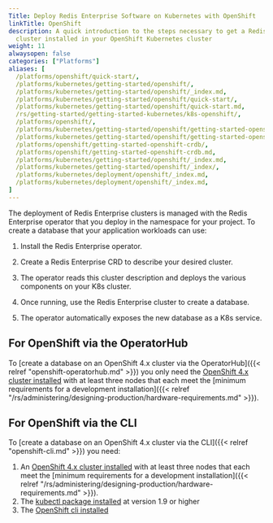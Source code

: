 ```yaml
---
Title: Deploy Redis Enterprise Software on Kubernetes with OpenShift
linkTitle: OpenShift
description: A quick introduction to the steps necessary to get a Redis Enterprise
  cluster installed in your OpenShift Kubernetes cluster
weight: 11
alwaysopen: false
categories: ["Platforms"]
aliases: [
  /platforms/openshift/quick-start/,
  /platforms/kubernetes/getting-started/openshift/,
  /platforms/kubernetes/getting-started/openshift/_index.md,
  /platforms/kubernetes/getting-started/openshift/quick-start/, 
  /platforms/kubernetes/getting-started/openshift/quick-start.md,
  /rs/getting-started/getting-started-kubernetes/k8s-openshift/,
  /platforms/openshift/,
  /platforms/kubernetes/getting-started/openshift/getting-started-openshift-crdb/,
  /platforms/kubernetes/getting-started/openshift/getting-started-openshift-crdb.md,
  /platforms/openshift/getting-started-openshift-crdb/,
  /platforms/openshift/getting-started-openshift-crdb.md,
  /platforms/kubernetes/getting-started/openshift/_index.md,
  /platforms/kubernetes/getting-started/openshift/_index/, 
  /platforms/kubernetes/deployment/openshift/_index.md,
  /platforms/kubernetes/deployment/openshift/_index.md,
]
---
```

The deployment of Redis Enterprise clusters is managed with the Redis Enterprise operator that you deploy in the namespace for your project.
To create a database that your application
workloads can use:

1. Install the Redis Enterprise operator.

1. Create a Redis Enterprise CRD to describe your desired cluster.

1. The operator reads this cluster description and deploys the various components on your K8s cluster.

1. Once running, use the Redis Enterprise cluster to create a database.

1. The operator automatically exposes the new database as a K8s service.

## For OpenShift via the OperatorHub

To [create a database on an OpenShift 4.x cluster via the OperatorHub]({{< relref "openshift-operatorhub.md" >}}) you only need the [OpenShift 4.x cluster installed](https://docs.openshift.com/container-platform/4.3/welcome/index.html) with at least three nodes that each meet the [minimum requirements for a development installation]({{< relref "/rs/administering/designing-production/hardware-requirements.md" >}}).

## For OpenShift via the CLI

To [create a database on an OpenShift 4.x cluster via the CLI]({{< relref "openshift-cli.md" >}}) you need:

1. An [OpenShift 4.x cluster installed](https://docs.openshift.com/container-platform/4.3/welcome/index.html) with at least three nodes that each meet the [minimum requirements for a development installation]({{< relref "/rs/administering/designing-production/hardware-requirements.md" >}}).
1. The [kubectl package installed](https://kubernetes.io/docs/tasks/tools/install-kubectl/) at version 1.9 or higher
1. The [OpenShift cli installed](https://docs.openshift.com/container-platform/4.2/cli_reference/openshift_cli/getting-started-cli.html)
